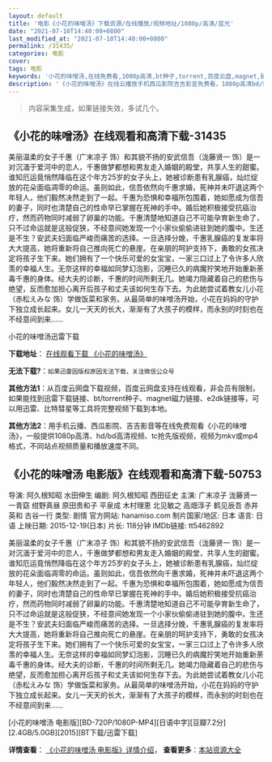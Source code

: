 ```yaml
---
layout: default
title: '电影《小花的味噌汤》下载资源/在线播放/视频地址/1080p/高清/蓝光'
date: "2021-07-10T14:40:00+0800"
last_modified_at: "2021-07-10T14:40:00+0800"
permalink: /31435/
categories: 电影
cover:
tags: 电影
keywords: '小花的味噌汤,在线免费看,1080p高清,bt种子,torrent,百度云盘,magnet,磁力链,迅雷下载资源'
description: '《小花的味噌汤》在线云播放手机西瓜影院吉吉影音免费看，1080p高清bd/hd未删减完整版和tc抢先枪版，mkv/mp4格式，附带bt/torrent种子、magnet/磁力链、百度云盘、网盘资源迅雷下载链接'
---
```


>内容采集生成，如果链接失效，多试几个。


## 《小花的味噌汤》在线观看和高清下载-31435

美丽温柔的女子千惠（广末凉子 饰）和其貌不扬的安武信吾（泷藤贤一 饰）是一对沉湎于爱河中的恋人，千惠做梦都想和男友走入婚姻的殿堂，共享人生的甜蜜。谁知厄运竟悄然降临在这个年方25岁的女子头上，她被诊断患有乳腺癌，灿烂绽放的花朵面临凋零的命运。虽则如此，信吾依然向千惠求婚，死神并未吓退这两个年轻人，他们毅然决然走到了一起。千惠为恐惧和幸福所包围着，她如愿成为信吾的妻子，同时也清楚自己的性命早已掌握在死神的手中。婚后她积极接受抗癌治疗，然而药物同时减弱了卵巢的功能。千惠清楚地知道自己不可能孕育新生命了，只不过命运就是这般促狭，不经意间她发现一个小家伙偷偷进驻到她的腹中。生还是不生？安武夫妇面临严峻而痛苦的选择。一旦选择分娩，千惠乳腺癌的复发率将大大提高，她将重新将自己推向死亡的悬崖。在亲朋的呵护支持下，勇敢的女孩决定将孩子生下来。她们拥有了一个快乐可爱的女宝宝，一家三口过上了令许多人欣羡的幸福人生。无奈这样的幸福如同梦幻泡影，沉睡已久的病魔狞笑地开始重新荼毒千惠的身体。经大夫的诊断，千惠的时间所剩无几。她竭力隐藏着自己的悲伤与绝望，反而愈加担心离开后孩子和丈夫该如何生存下去。为此她尝试着教女儿小花（赤松えみな 饰）学做饭菜和家务。从最简单的味噌汤开始，小花在妈妈的守护下独立成长起来。女儿一天天的长大，渐渐有了大孩子的模样，而永别的时刻也在不经意间到来……


小花的味噌汤迅雷下载

**下载地址**： [在线观看下载 《小花的味噌汤》](https://www.993dy.com//vod-detail-id-17323.html) 


**无法下载?**：`如果迅雷因版权原因无法下载，关注微信公众号 `

**其他方法1**：从百度云网盘下载视频，百度云网盘支持在线观看，非会员有限制，如果能找到迅雷下载链接、bt/torrent种子、magnet磁力链接、e2dk链接等，可以用迅雷、比特彗星等工具将完整视频下载到本地。

**其他方法2**：用手机云播、西瓜影院、吉吉影音等在线免费观看《小花的味噌汤》，一般提供1080p高清、hd/bd高清视频、tc抢先版视频，视频为mkv或mp4格式，不同站点视频质量和播放速度不同。


## 《小花的味噌汤 电影版》在线观看和高清下载-50753

导演: 阿久根知昭 水田伸生 编剧: 阿久根知昭 西田征史 主演: 广末凉子 泷藤贤一 一青窈 绀野真昼 原田贵和子 平泉成 木村理恵 北见敏之 高畑淳子 鹤见辰吾 赤井英和 古谷一行 类型: 剧情 官方网站: hanamiso.com 制片国家/地区: 日本 语言: 日语 上映日期: 2015-12-19(日本) 片长: 118分钟 IMDb链接: tt5462892

美丽温柔的女子千惠（广末凉子 饰）和其貌不扬的安武信吾（泷藤贤一 饰）是一对沉湎于爱河中的恋人，千惠做梦都想和男友走入婚姻的殿堂，共享人生的甜蜜。谁知厄运竟悄然降临在这个年方25岁的女子头上，她被诊断患有乳腺癌，灿烂绽放的花朵面临凋零的命运。虽则如此，信吾依然向千惠求婚，死神并未吓退这两个年轻人，他们毅然决然走到了一起。千惠为恐惧和幸福所包围着，她如愿成为信吾的妻子，同时也清楚自己的性命早已掌握在死神的手中。婚后她积极接受抗癌治疗，然而药物同时减弱了卵巢的功能。千惠清楚地知道自己不可能孕育新生命了，只不过命运就是这般促狭，不经意间她发现一个小家伙偷偷进驻到她的腹中。生还是不生？安武夫妇面临严峻而痛苦的选择。一旦选择分娩，千惠乳腺癌的复发率将大大提高，她将重新将自己推向死亡的悬崖。在亲朋的呵护支持下，勇敢的女孩决定将孩子生下来。她们拥有了一个快乐可爱的女宝宝，一家三口过上了令许多人欣羡的幸福人生。无奈这样的幸福如同梦幻泡影，沉睡已久的病魔狞笑地开始重新荼毒千惠的身体。经大夫的诊断，千惠的时间所剩无几。她竭力隐藏着自己的悲伤与绝望，反而愈加担心离开后孩子和丈夫该如何生存下去。为此她尝试着教女儿小花（赤松えみな 饰）学做饭菜和家务。从最简单的味噌汤开始，小花在妈妈的守护下独立成长起来。女儿一天天的长大，渐渐有了大孩子的模样，而永别的时刻也在不经意间到来……


[小花的味噌汤 电影版][BD-720P/1080P-MP4][日语中字][豆瓣7.2分][2.4GB/5.0GB][2015][BT下载/迅雷下载]

**详情查看**： [《小花的味噌汤 电影版》详情介绍](/movie/50753/)， **查看更多**：[本站资源大全](/movie/t/all/)

